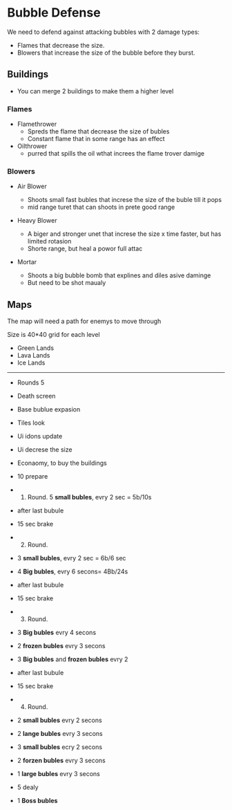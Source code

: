 # Bubble Defense

We need to defend against attacking bubbles with 2 damage types:

* Flames that decrease the size.
* Blowers that increase the size of the bubble before they burst.

## Buildings

* You can merge 2 buildings to make them a higher level

### Flames

* Flamethrower
  * Spreds the flame that decrease the size of bubles
  * Constant flame that in some range has an effect
* Oilthrower
  * purred that spills the oil wthat increes the flame trover damige

### Blowers

* Air Blower
  * Shoots small fast bubles that increse the size of the buble till it pops
  * mid range turet that can shoots in prete good range

* Heavy Blower
  * A biger and stronger unet that increse the size x time faster, but has limited rotasion 
  * Shorte range, but heal a powor full attac

* Mortar
  * Shoots a big bubble bomb that explines and diles asive daminge
  * But need to be shot maualy

## Maps

The map will need a path for enemys to move through 

Size is 40*40 grid for each level

* Green Lands
* Lava Lands
* Ice Lands

---

- Rounds 5
- Death screen
- Base bublue expasion
- Tiles look
- Ui idons update
- Ui decrese the size
- Econaomy, to buy the buildings

- 10 prepare
- 1. Round. 5 **small bubles**, evry 2 sec = 5b/10s
- after last bubule
- 15 sec brake
- 2. Round. 
- 3 **small bubles**, evry 2 sec = 6b/6 sec 
- 4 **Big bubles**, evry 6 secons= 4Bb/24s
- after last bubule
- 15 sec brake
- 3. Round. 
- 3 **Big bubles** evry 4 secons
- 2 **frozen bubles** evry 3 secons
- 3 **Big bubles** and **frozen bubles** evry 2
- after last bubule
- 15 sec brake
- 4. Round.
- 2 **small bubles** evry 2 secons
- 2 **lange bubles** evry 3 secons
- 3 **small bubles** ecry 2 secons
- 2 **forzen bubles** evry 3 secons
- 1 **large bubles** evry 3 secons
- 5 dealy 
- 1 **Boss bubles** 